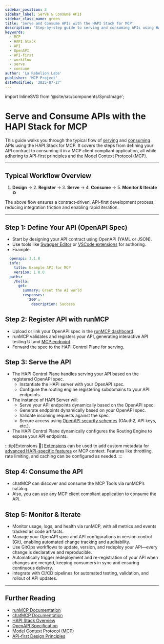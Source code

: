 ```yaml
---
sidebar_position: 3
sidebar_label: Serve & Consume APIs
sidebar_class_name: green
title: 'Serve and Consume APIs with the HAPI Stack for MCP'
description: 'Step-by-step guide to serving and consuming APIs using HAPI Stack, following the Model Context Protocol (MCP) flow for API-first development.'
keywords:
  - MCP
  - HAPI Stack
  - API
  - OpenAPI
  - API-first
  - workflow
  - serve
  - consume
author: 'La Rebelion Labs'
publisher: 'MCP Project'
dateModified: '2025-07-27'
---
```


import InlineSVG from '@site/src/components/SyncImage';

# Serve and Consume APIs with the HAPI Stack for MCP

This guide walks you through the typical flow of [serving](https://run.mcp.com.ai) and [consuming](https://chat.mcp.com.ai) APIs using the HAPI Stack for MCP. It covers the steps from defining your API contract to consuming it in a MCP client compliant application, all while adhering to API-first principles and the Model Context Protocol (MCP).

---

<InlineSVG name="runMCP-flow" 
  alt="Serve and consume APIs with runMCP"
  width="80%"
  className="center-image"
/>

## Typical Workflow Overview

1. **Design** → 2. **Register** → 3. **Serve** → 4. **Consume** → 5. **Monitor & Iterate** ♻️

The above flow ensures a contract-driven, API-first development process, reducing integration friction and enabling rapid iteration.

---

## Step 1: Define Your API (OpenAPI Spec)

- Start by designing your API contract using OpenAPI (YAML or JSON).
- Use tools like [Swagger Editor](https://editor.swagger.io/) or [VSCode extensions](https://marketplace.visualstudio.com/items?itemName=42Crunch.vscode-openapi) for authoring.
- Example:
```yaml
  openapi: 3.1.0
  info:
    title: Example API for MCP
    version: 1.0.0
  paths:
    /hello:
      get:
        summary: Greet the AI world
        responses:
          '200':
            description: Success
  ```

## Step 2: Register API with runMCP

- Upload or link your OpenAPI spec in the [runMCP dashboard](https://run.mcp.com.ai).
- runMCP validates and registers your API, generating interactive API testing UI and [MCP endpoint](https://modelcontextprotocol.io/specification/2025-06-18/basic/transports#streamable-http).
- Forward the spec to the HAPI Control Plane for serving.

## Step 3: Serve the API

- The HAPI Control Plane handles serving your API based on the registered OpenAPI spec.
  - Instantiate the HAPI server with your OpenAPI spec.
  - Configure the routing engine registering subdomains to your API endpoints.
- The instance of HAPI Server will:
  - Serve your API endpoints dynamically based on the OpenAPI spec.
  - Generate endpoints dynamically based on your OpenAPI spec.
  - Validate incoming requests against the spec.
  - Secure access using [OpenAPI security schemes](https://swagger.io/specification/#security-scheme-object) (OAuth2, API keys, etc.).
- The HAPI Control Plane dynamically configures the Routing Engine to expose your API endpoints.

:::tip[Extensions 🧩]
[Extensions](https://swagger.io/specification/#specification-extensions) can be used to add custom metadata for [advanced HAPI-specific features](/advanced-guides/) or MCP context. Features like throttling, rate limiting, and caching can be configured as needed.
:::

## Step 4: Consume the API

- chatMCP can discover and consume the MCP Tools via runMCP’s catalog.
- Also, you can use any MCP client compliant application to consume the API.

## Step 5: Monitor & Iterate

- Monitor usage, logs, and health via runMCP, with all metrics and events tracked as code artifacts.
- Manage your OpenAPI spec and API configurations in version control (Git), enabling automated change tracking and auditability.
- Use GitOps workflows to update, version, and redeploy your API—every change is declarative and reproducible.
- Automatically trigger redeployment and re-registration of your API when changes are merged, keeping consumers in sync and ensuring continuous delivery.
- Integrate with CI/CD pipelines for automated testing, validation, and rollout of API updates.

---

## Further Reading

- [runMCP Documentation](/components/runmcp)
- [chatMCP Documentation](/components/chatmcp)
- [HAPI Stack Overview](/overview)
- [OpenAPI Specification](https://swagger.io/specification/)
- [Model Context Protocol (MCP)](https://modelcontextprotocol.io/)
- [API-first Design Principles](https://www.postman.com/api-first/)
